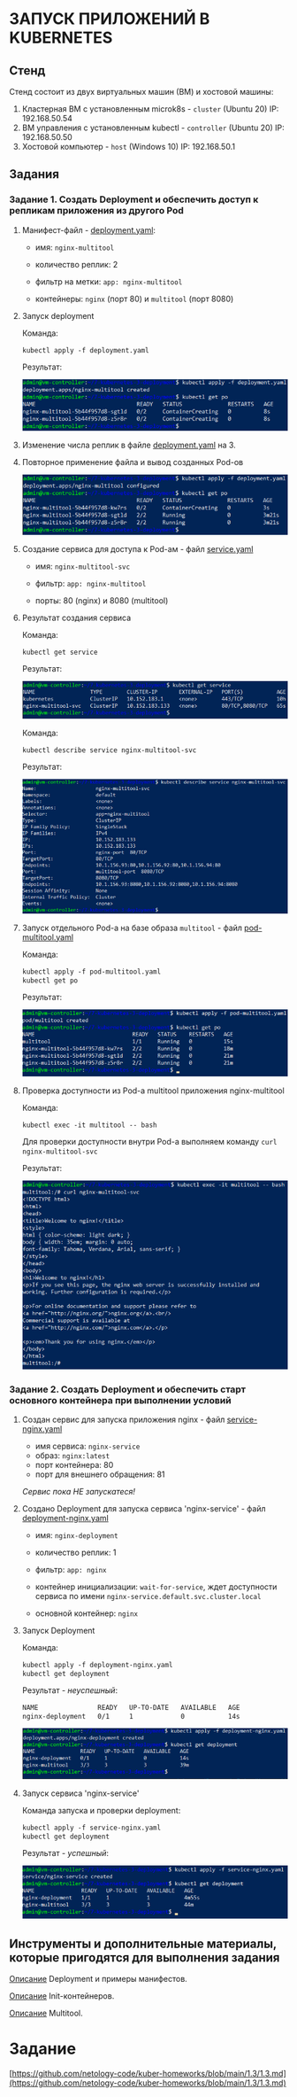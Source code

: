 # ЗАПУСК ПРИЛОЖЕНИЙ В KUBERNETES

## Стенд

Стенд состоит из двух виртуальных машин (ВМ) и хостовой машины:
1. Кластерная ВМ с установленным microk8s - `cluster` (Ubuntu 20) IP: 192.168.50.54
2. ВМ управления с установленным kubectl - `controller` (Ubuntu 20) IP: 192.168.50.50
3. Хостовой компьютер - `host` (Windows 10) IP: 192.168.50.1

## Задания

### Задание 1. Создать Deployment и обеспечить доступ к репликам приложения из другого Pod

1. Манифест-файл - [deployment.yaml](deployment.yaml):
	- имя: `nginx-multitool`
	
	- количество реплик: 2

	- фильтр на метки: `app: nginx-multitool`

	- контейнеры: `nginx` (порт 80) и `multitool` (порт 8080)

	
2. Запуск deployment

	Команда:
	```
	kubectl apply -f deployment.yaml
	```

	Результат:

	![Запуск контейнеров в рамках deployment](images/kubecl_deployment_01.png)

2. Изменение числа реплик в файле [deployment.yaml](deployment.yaml#L6) на 3.

3. Повторное применение файла и вывод созданных Pod-ов

	![Запуск deployment с новым числом реплик](images/kubecl_deployment_02.png)

4. Создание сервиса для доступа к Pod-ам - файл [service.yaml](service.yaml)

	- имя: `nginx-multitool-svc`
	
	- фильтр: `app: nginx-multitool`

	- порты: 80 (nginx) и 8080 (multitool)


5. Результат создания сервиса

	Команда:
	
	```
	kubectl get service
	```

	Результат:

	![Запуск service](images/kubecl_service_01.png)

	Команда:
	
	```
	kubectl describe service nginx-multitool-svc
	```

	Результат:

	![Запуск service](images/kubecl_service_02.png)

	
5. Запуск отдельного Pod-а на базе образа `multitool` - файл [pod-multitool.yaml](pod-multitool.yaml)

	Команда:
	```
	kubectl apply -f pod-multitool.yaml
	kubectl get po
	```

	Результат:
	
	![Запуск Pod-а multitool](images/kubecl_multitool_01.png)


6. Проверка доступности из Pod-а multitool приложения nginx-multitool

	Команда:
	```
	kubectl exec -it multitool -- bash
	```

	Для проверки доступности внутри Pod-а выполняем команду `curl nginx-multitool-svc`

	Результат:
	
	![Результат проверки доступности серсива из Pod-а](images/kubecl_multitool_exec_01.png)


### Задание 2. Создать Deployment и обеспечить старт основного контейнера при выполнении условий

1. Создан сервис для запуска приложения nginx - файл [service-nginx.yaml](service-nginx.yaml)
	
	- имя сервиса: `nginx-service`
	- образ: `nginx:latest`
	- порт контейнера: 80
	- порт для внешнего обращения: 81

	_Сервис пока НЕ запускатеся!_

2. Создано Deployment для запуска сервиса 'nginx-service' - файл [deployment-nginx.yaml](deployment-nginx.yaml)

	- имя: `nginx-deployment`
	
	- количество реплик: 1

	- фильтр: `app: nginx`

	- контейнер инициализации: `wait-for-service`, ждет доступности сервиса по имени `nginx-service.default.svc.cluster.local`

	- основной контейнер: `nginx`


3. Запуск Deployment

	Команда:
	```
	kubectl apply -f deployment-nginx.yaml
	kubectl get deployment
	```

	Результат - _неуспешный_:
	```
	NAME               READY   UP-TO-DATE   AVAILABLE   AGE
	nginx-deployment   0/1     1            0           14s
	```

	![Неуспешный запуск Deployment](images/kubecl_deployment_nginx_01.png)

4. Запуск сервиса 'nginx-service'

	Команда запуска и проверки deployment:
	
	```
	kubectl apply -f service-nginx.yaml
	kubectl get deployment
	```

	Результат - _успешный_:

	![Успешный запуск Deployment](images/kubecl_deployment_nginx_02.png)


## Инструменты и дополнительные материалы, которые пригодятся для выполнения задания

[Описание](https://kubernetes.io/docs/concepts/workloads/controllers/deployment/) Deployment и примеры манифестов.

[Описание](https://kubernetes.io/docs/concepts/workloads/pods/init-containers/) Init-контейнеров.

[Описание](https://github.com/wbitt/Network-MultiTool) Multitool.


# Задание

[https://github.com/netology-code/kuber-homeworks/blob/main/1.3/1.3.md](https://github.com/netology-code/kuber-homeworks/blob/main/1.3/1.3.md)
